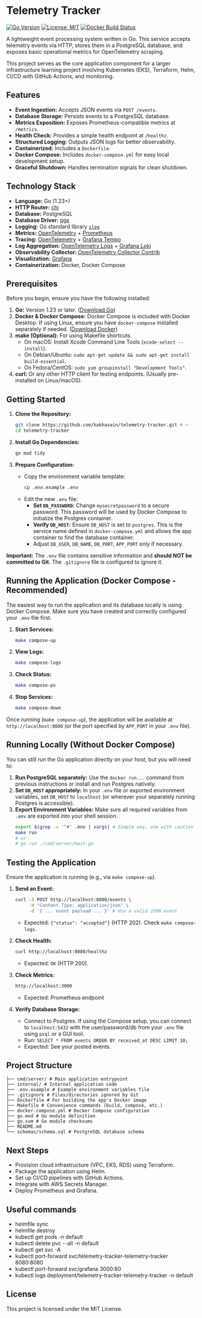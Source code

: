 # Telemetry Tracker

[![Go Version](https://img.shields.io/badge/Go-1.23+-00ADD8.svg)](https://golang.org/)
[![License: MIT](https://img.shields.io/badge/License-MIT-yellow.svg)](https://opensource.org/licenses/MIT)
[![Docker Build Status](https://img.shields.io/badge/Docker-Build-blue)](Dockerfile)

A lightweight event processing system written in Go. This service accepts telemetry events via HTTP, stores them in a PostgreSQL database, and exposes basic operational metrics for OpenTelemetry scraping.

This project serves as the core application component for a larger infrastructure learning project involving Kubernetes (EKS), Terraform, Helm, CI/CD with GitHub Actions, and monitoring.

## Features

- **Event Ingestion:** Accepts JSON events via `POST /events`.
- **Database Storage:** Persists events to a PostgreSQL database.
- **Metrics Exposition:** Exposes Prometheus-compatible metrics at `/metrics`.
- **Health Check:** Provides a simple health endpoint at `/healthz`.
- **Structured Logging:** Outputs JSON logs for better observability.
- **Containerized:** Includes a `Dockerfile`.
- **Docker Compose:** Includes `docker-compose.yml` for easy local development setup.
- **Graceful Shutdown:** Handles termination signals for clean shutdown.

## Technology Stack

- **Language:** Go (1.23+)
- **HTTP Router:** [chi](https://github.com/go-chi/chi)
- **Database:** PostgreSQL
- **Database Driver:** [pgx](https://github.com/jackc/pgx)
- **Logging:** Go standard library [`slog`](https://pkg.go.dev/log/slog)
- **Metrics:** [OpenTelemetry](https://opentelemetry.io/) + [Prometheus](https://github.com/prometheus/client_golang)
- **Tracing:** [OpenTelemetry](https://opentelemetry.io/) + [Grafana Tempo](https://grafana.com/oss/tempo/)
- **Log Aggregation:** [OpenTelemetry Logs](https://opentelemetry.io/docs/specs/otel/logs/) + [Grafana Loki](https://grafana.com/oss/loki/)
- **Observability Collector:** [OpenTelemetry Collector Contrib](https://github.com/open-telemetry/opentelemetry-collector-contrib)
- **Visualization:** [Grafana](https://grafana.com/)
- **Containerization:** Docker, Docker Compose

## Prerequisites

Before you begin, ensure you have the following installed:

1.  **Go:** Version 1.23 or later. ([Download Go](https://golang.org/dl/))
2.  **Docker & Docker Compose:** Docker Compose is included with Docker Desktop. If using Linux, ensure you have `docker-compose` installed separately if needed. ([Download Docker](https://www.docker.com/products/docker-desktop/))
3.  **make (Optional):** For using Makefile shortcuts.
    - On macOS: Install Xcode Command Line Tools (`xcode-select --install`).
    - On Debian/Ubuntu: `sudo apt-get update && sudo apt-get install build-essential`.
    - On Fedora/CentOS: `sudo yum groupinstall "Development Tools"`.
4.  **curl:** Or any other HTTP client for testing endpoints. (Usually pre-installed on Linux/macOS).

## Getting Started

1.  **Clone the Repository:**

    ```bash
    git clone https://github.com/kakhavain/telemetry-tracker.git # <-- Use your repo URL
    cd telemetry-tracker
    ```

2.  **Install Go Dependencies:**

    ```bash
    go mod tidy
    ```

3.  **Prepare Configuration:**
    - Copy the environment variable template:
      ```bash
      cp .env.example .env
      ```
    - Edit the new `.env` file:
      - **Set `DB_PASSWORD`:** Change `mysecretpassword` to a secure password. This password will be used by Docker Compose to initialize the Postgres container.
      - **Verify `DB_HOST`:** Ensure `DB_HOST` is set to `postgres`. This is the service name defined in `docker-compose.yml` and allows the app container to find the database container.
      - Adjust `DB_USER`, `DB_NAME`, `DB_PORT`, `APP_PORT` only if necessary.

**Important:** The `.env` file contains sensitive information and **should NOT be committed to Git**. The `.gitignore` file is configured to ignore it.

## Running the Application (Docker Compose - Recommended)

The easiest way to run the application and its database locally is using Docker Compose. Make sure you have created and correctly configured your `.env` file first.

1.  **Start Services:**

    ```bash
    make compose-up
    ```

2.  **View Logs:**

    ```bash
    make compose-logs
    ```

3.  **Check Status:**

    ```bash
    make compose-ps
    ```

4.  **Stop Services:**

    ```bash
    make compose-down
    ```

Once running (`make compose-up`), the application will be available at `http://localhost:8080` (or the port specified by `APP_PORT` in your `.env` file).

## Running Locally (Without Docker Compose)

You can still run the Go application directly on your host, but you will need to:

1.  **Run PostgreSQL separately:** Use the `docker run...` command from previous instructions or install and run Postgres natively.
2.  **Set `DB_HOST` appropriately:** In your `.env` file or exported environment variables, set `DB_HOST` to `localhost` (or wherever your separately running Postgres is accessible).
3.  **Export Environment Variables:** Make sure all required variables from `.env` are exported into your shell session.
    ```bash
    export $(grep -v '^#' .env | xargs) # Simple way, use with caution
    make run
    # or
    # go run ./cmd/server/main.go
    ```

## Testing the Application

Ensure the application is running (e.g., via `make compose-up`).

1.  **Send an Event:**

    ```bash
    curl -X POST http://localhost:8080/events \
         -H "Content-Type: application/json" \
         -d '{ ... event payload ... }' # Use a valid JSON event
    ```

    - Expected: `{"status": "accepted"}` (HTTP 202). Check `make compose-logs`.

2.  **Check Health:**

    ```bash
    curl http://localhost:8080/healthz
    ```

    - Expected: `OK` (HTTP 200).

3.  **Check Metrics:**

    ```bash
    http://localhost:3000
    ```

    - Expected: Prometheus endpoint

4.  **Verify Database Storage:**
    - Connect to Postgres. If using the Compose setup, you can connect to `localhost:5432` with the user/password/db from your `.env` file using `psql` or a GUI tool.
    - Run: `SELECT * FROM events ORDER BY received_at DESC LIMIT 10;`
    - Expected: See your posted events.

## Project Structure

```
├── cmd/server/ # Main application entrypoint
├── internal/ # Internal application code
├── .env.example # Example environment variables file
├── .gitignore # Files/directories ignored by Git
├── Dockerfile # For building the app's Docker image
├── Makefile # Convenience commands (build, compose, etc.)
├── docker-compose.yml # Docker Compose configuration
├── go.mod # Go module definition
├── go.sum # Go module checksums
├── README.md
└── schemas/schema.sql # PostgreSQL database schema
```

## Next Steps

- Provision cloud infrastructure (VPC, EKS, RDS) using Terraform.
- Package the application using Helm.
- Set up CI/CD pipelines with GitHub Actions.
- Integrate with AWS Secrets Manager.
- Deploy Prometheus and Grafana.

## Useful commands

- helmfile sync
- helmfile destroy
- kubectl get pods -n default
- kubectl delete pvc --all -n default
- kubectl get svc -A
- kubectl port-forward svc/telemetry-tracker-telemetry-tracker 8080:8080
- kubectl port-forward svc/grafana 3000:80
- kubectl logs deployment/telemetry-tracker-telemetry-tracker -n default

## License

This project is licensed under the MIT License.
